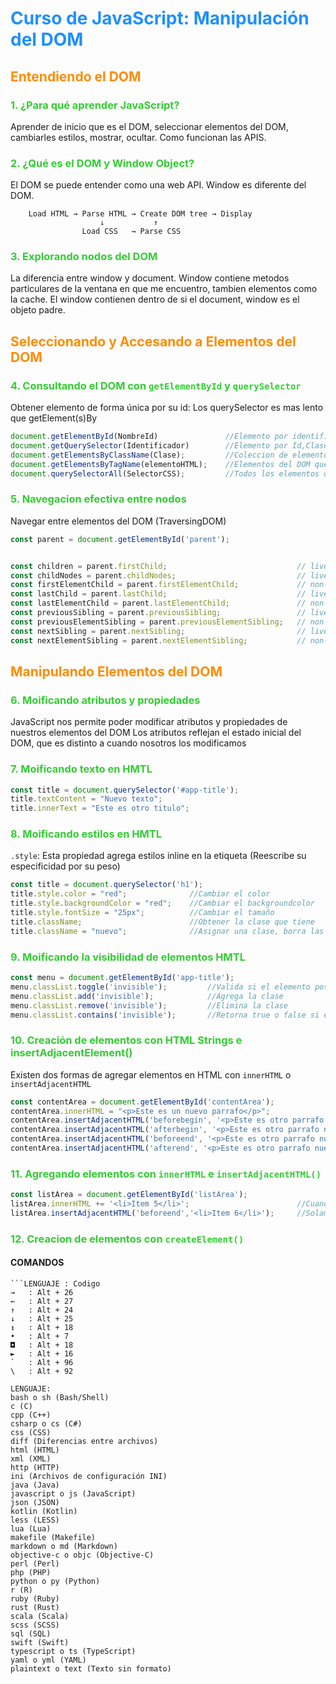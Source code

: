 <style>
.curso {
    color: #1E90FF;
}
.seccion {
    color: #FF8C00;
}
.clase {
    color: #32CD32;
}
</style>

# <span class="curso"> Curso de JavaScript: Manipulación del DOM</span>




## <span class="seccion"> Entendiendo el DOM </span>

### <span class="clase" >1. ¿Para qué aprender JavaScript? </span>
Aprender de inicio que es el DOM, seleccionar elementos del DOM, cambiarles estilos, mostrar, ocultar. Como funcionan las APIS.

### <span class="clase"> 2. ¿Qué es el DOM y Window Object? </span>
El DOM se puede entender como una web API. 
Window es diferente del DOM.

```
    Load HTML → Parse HTML → Create DOM tree → Display
                    ↓           ↑
                Load CSS   → Parse CSS     
```

### <span class="clase"> 3. Explorando nodos del DOM </span>
La diferencia entre window y document. Window contiene metodos particulares de la ventana en que me encuentro, tambien elementos como la cache.
El window contienen dentro de si el document, window es el objeto padre.



## <span class="seccion"> Seleccionando y Accesando a Elementos del DOM </span>

### <span class="clase"> 4. Consultando el DOM con `getElementById` y `querySelector` </span>   
Obtener elemento de forma única por su id:
Los querySelector es mas lento que getElement(s)By

```javascript
document.getElementById(NombreId)               //Elemento por identificador
document.getQuerySelector(Identificador)        //Elemento por Id,Clase. Solamente trae el primer elemento en case de existir varios
document.getElementsByClassName(Clase);         //Coleccion de elementos que tengan la clase
document.getElementsByTagName(elementoHTML);    //Elementos del DOM que tengan la etiqueta p, span, div etc
document.querySelectorAll(SelectorCSS);         //Todos los elementos que contengan la clase, retorna "NodeList"
```

### <span class="clase"> 5. Navegacion efectiva entre nodos </span>   
Navegar entre elementos del DOM (TraversingDOM)

```javascript
const parent = document.getElementById('parent');


const children = parent.firstChild;                             // live HTMLCollection
const childNodes = parent.childNodes;                           // live NodeList
const firstElementChild = parent.firstElementChild;             // non-live HTMLCollection
const lastChild = parent.lastChild;                             // live NodeList
const lastElementChild = parent.lastElementChild;               // non-live HTMLCollection
const previousSibling = parent.previousSibling;                 // live NodeList
const previousElementSibling = parent.previousElementSibling;   // non-live HTMLCollection
const nextSibling = parent.nextSibling;                         // live NodeList
const nextElementSibling = parent.nextElementSibling;           // non-live HTMLCollection
```


## <span class="seccion"> Manipulando Elementos del DOM </span>

### <span class="clase"> 6. Moificando atributos y propiedades </span>
JavaScript nos permite poder modificar atributos y propiedades de nuestros elementos del DOM
Los atributos reflejan el estado inicial del DOM, que es distinto a cuando nosotros los modificamos

### <span class="clase"> 7. Moificando texto en HMTL </span>
```javascript
const title = document.querySelector('#app-title');
title.textContent = "Nuevo texto";
title.innerText = "Este es otro titulo";
```

### <span class="clase"> 8. Moificando estilos en HMTL </span>
`.style`: Esta propiedad agrega estilos inline en la etiqueta (Reescribe su especificidad por su peso)

```javascript
const title = document.querySelector('h1');
title.style.color = "red";              //Cambiar el color
title.style.backgroundColor = "red";    //Cambiar el backgroundcolor
title.style.fontSize = "25px";          //Cambiar el tamaño
title.className;                        //Obtener la clase que tiene
title.className = "nuevo";              //Asignar una clase, borra las clases que previamente tenga el elemento
```

### <span class="clase"> 9. Moificando la visibilidad de elementos HMTL </span>

```javascript
const menu = document.getElementById('app-title');
menu.classList.toggle('invisible');         //Valida si el elemento posee la clase y la agrega o quita segun el caso
menu.classList.add('invisible');            //Agrega la clase
menu.classList.remove('invisible');         //Elimina la clase
menu.classList.contains('invisible');       //Retorna true o false si el elemento contiene la clase
```

### <span class="clase"> 10. Creación de elementos con HTML Strings e insertAdjacentElement() </span>
Existen dos formas de agregar elementos en HTML con `innerHTML` o `insertAdjacentHTML`

```javascript
const contentArea = document.getElementById('contentArea');
contentArea.innerHTML = "<p>Este es un nuevo parrafo</p>";                              //Al momento de agregar la cadena lo convierte en un elemento HTML
contentArea.insertAdjacentHTML('beforebegin', '<p>Este es otro parrafo nuevo</p>');     // Antes del elemento en si
contentArea.insertAdjacentHTML('afterbegin', '<p>Este es otro parrafo nuevo</p>');      //Dentro del elemento, antes de su primer hijo
contentArea.insertAdjacentHTML('beforeend', '<p>Este es otro parrafo nuevo</p>');       //Dentro del elemento, después de su último hijo
contentArea.insertAdjacentHTML('afterend', '<p>Este es otro parrafo nuevo</p>');        //Después del elemento en sí
```

### <span class="clase"> 11. Agregando elementos con `innerHTML` e `insertAdjacentHTML()` </span>
```javascript
const listArea = document.getElementById('listArea');       
listArea.innerHTML += '<li>Item 5</li>';                        //Cuando agregamos elementos con innerHTMl todo el contenido de listArea se ve modificado afectando el performance
listArea.insertAdjacentHTML('beforeend','<li>Item 6</li>');     //Solamente agrega el nuevo elemento sin reenderizar todos los hijos del elemento
```

### <span class="clase"> 12. Creacion de elementos con `createElement()` </span>

#### COMANDOS
``` : Codigo
```LENGUAJE : Codigo
→   : Alt + 26
←   : Alt + 27
↑   : Alt + 24
↓   : Alt + 25
↕   : Alt + 18 
•   : Alt + 7
◘   : Alt + 18 
►   : Alt + 16
`   : Alt + 96
\   : Alt + 92

LENGUAJE:
bash o sh (Bash/Shell)
c (C)
cpp (C++)
csharp o cs (C#)
css (CSS)
diff (Diferencias entre archivos)
html (HTML)
xml (XML)
http (HTTP)
ini (Archivos de configuración INI)
java (Java)
javascript o js (JavaScript)
json (JSON)
kotlin (Kotlin)
less (LESS)
lua (Lua)
makefile (Makefile)
markdown o md (Markdown)
objective-c o objc (Objective-C)
perl (Perl)
php (PHP)
python o py (Python)
r (R)
ruby (Ruby)
rust (Rust)
scala (Scala)
scss (SCSS)
sql (SQL)
swift (Swift)
typescript o ts (TypeScript)
yaml o yml (YAML)
plaintext o text (Texto sin formato)